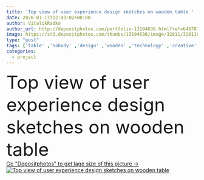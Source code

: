```yaml
---
title: 'Top view of user experience design sketches on wooden table '
date: 2020-01-17T12:43:02+00:00
author: VitalikRadko
author_url: http://depositphotos.com/portfolio-13194036.html?ref=64678756
image: https://st3.depositphotos.com/thumbs/13194036/image/32811/328110362/api_thumb_450.jpg?forcejpeg=true
type: "post"
tags: ['table' ,'nobody' ,'design' ,'wooden' ,'technology' ,'creative' ,'office' ,'communication' ,'digital' ,'development' ,'planning' ,'wood' ,'indoors' ,'web' ,'project' ,'inside' ,'site' ,'cells' ,'symbols' ,'signs' ,'interface' ,'frameworks' ,'app' ,'designing' ,'ui' ,'layouts' ,'top view' ,'no people' ,'ux' ,'website template design' ,'user experience design' ,'designer studio' ,'web prototype' ,'designer sketches' ,'web sketches' ,'website wireframe sketches' ]
categories: 
  - project
---
```

<div aling="center">
            <font size="60"> Top view of user experience design sketches on wooden table</font>   
</div>
<div>
    <a href='https://depositphotos.com/328110362/stock-photo-top-view-user-experience-design.html?ref=64678756' target=_blank > Go "Depositphotos" to get lage size of this picture ->
        <img href='https://depositphotos.com/328110362/stock-photo-top-view-user-experience-design.html?ref=64678756' src='https://st3.depositphotos.com/13194036/32811/i/950/depositphotos_328110362-stock-photo-top-view-user-experience-design.jpg?forcejpeg=true' alt='Top view of user experience design sketches on wooden table' >
    </a>
</div>
